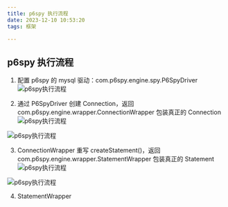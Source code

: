 ```yaml
---
title: p6spy 执行流程
date: 2023-12-10 10:53:20
tags: 框架

---
```

## p6spy 执行流程

1. 配置 p6spy 的 mysql 驱动：com.p6spy.engine.spy.P6SpyDriver
![p6spy执行流程](https://cdn.jsdelivr.net/gh/CheneyKwok/img-storage/blog/p6spy执行流程-1.png)

2. 通过 P6SpyDriver 创建 Connection，返回 com.p6spy.engine.wrapper.ConnectionWrapper 包装真正的 Connection 
![p6spy执行流程](https://cdn.jsdelivr.net/gh/CheneyKwok/img-storage/blog/p6spy执行流程-2.png)

![p6spy执行流程](https://cdn.jsdelivr.net/gh/CheneyKwok/img-storage/blog/p6spy执行流程-3.png)

3. ConnectionWrapper 重写 createStatement()，返回 com.p6spy.engine.wrapper.StatementWrapper 包装真正的 Statement
![p6spy执行流程](https://cdn.jsdelivr.net/gh/CheneyKwok/img-storage/blog/p6spy执行流程-4.png)

![p6spy执行流程](https://cdn.jsdelivr.net/gh/CheneyKwok/img-storage/blog/p6spy执行流程-5.png)

4. StatementWrapper
<!--stackedit_data:
eyJoaXN0b3J5IjpbMTk2Nzc1MzU1MywtMTE0NzAzODU2MywtOD
I2NzU5MjU1LC01ODk4MzM5MzksLTEyNTMxNzM4NTksMTg4Nzkx
MzU4Niw1OTc0ODM0NjRdfQ==
-->